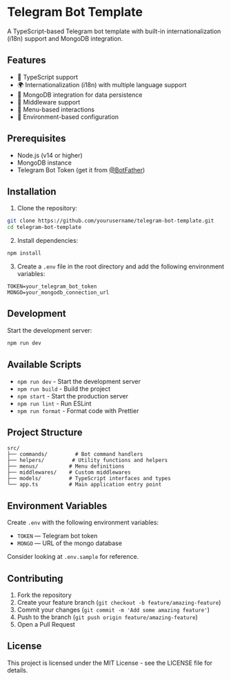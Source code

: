 # Telegram Bot Template

A TypeScript-based Telegram bot template with built-in internationalization (i18n) support and MongoDB integration.

## Features

- 🚀 TypeScript support
- 🌍 Internationalization (i18n) with multiple language support
- 💾 MongoDB integration for data persistence
- 🔧 Middleware support
- 📱 Menu-based interactions
- 🔐 Environment-based configuration

## Prerequisites

- Node.js (v14 or higher)
- MongoDB instance
- Telegram Bot Token (get it from [@BotFather](https://t.me/botfather))

## Installation

1. Clone the repository:
```bash
git clone https://github.com/yourusername/telegram-bot-template.git
cd telegram-bot-template
```

2. Install dependencies:
```bash
npm install
```

3. Create a `.env` file in the root directory and add the following environment variables:
```env
TOKEN=your_telegram_bot_token
MONGO=your_mongodb_connection_url
```

## Development

Start the development server:
```bash
npm run dev
```

## Available Scripts

- `npm run dev` - Start the development server
- `npm run build` - Build the project
- `npm start` - Start the production server
- `npm run lint` - Run ESLint
- `npm run format` - Format code with Prettier

## Project Structure

```
src/
├── commands/         # Bot command handlers
├── helpers/         # Utility functions and helpers
├── menus/          # Menu definitions
├── middlewares/    # Custom middlewares
├── models/         # TypeScript interfaces and types
└── app.ts          # Main application entry point
```

## Environment Variables

Create `.env` with the following environment variables:

- `TOKEN` — Telegram bot token
- `MONGO` — URL of the mongo database

Consider looking at `.env.sample` for reference.

## Contributing

1. Fork the repository
2. Create your feature branch (`git checkout -b feature/amazing-feature`)
3. Commit your changes (`git commit -m 'Add some amazing feature'`)
4. Push to the branch (`git push origin feature/amazing-feature`)
5. Open a Pull Request

## License

This project is licensed under the MIT License - see the LICENSE file for details.